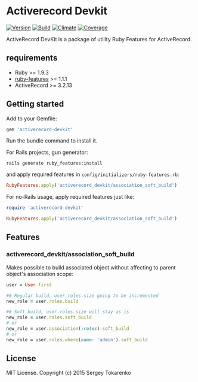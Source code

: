 Activerecord Devkit
===================
[![Version](https://badge.fury.io/rb/activerecord-devkit.svg)](http://badge.fury.io/rb/activerecord-devkit)
[![Build](https://travis-ci.org/stokarenko/activerecord-devkit.svg?branch=master)](https://travis-ci.org/stokarenko/activerecord-devkit)
[![Climate](https://codeclimate.com/github/stokarenko/activerecord-devkit/badges/gpa.svg)](https://codeclimate.com/github/stokarenko/activerecord-devkit)
[![Coverage](https://codeclimate.com/github/stokarenko/activerecord-devkit/badges/coverage.svg)](https://codeclimate.com/github/stokarenko/activerecord-devkit/coverage)

ActiveRecord DevKit is a package of utility Ruby Features for ActiveRecord.

## requirements
* Ruby >= 1.9.3
* [ruby-features](https://github.com/stokarenko/ruby-features) >= 1.1.1
* ActiveRecord >= 3.2.13

## Getting started
Add to your Gemfile:

```ruby
gem 'activerecord-devkit'
```

Run the bundle command to install it.

For Rails projects, gun generator:
```console
rails generate ruby_features:install
```

and apply required features in `config/initializers/ruby-features.rb`:
```ruby
RubyFeatures.apply('activerecord_devkit/association_soft_build')
```

For no-Rails usage, apply required features just like:
```ruby
require 'activerecord-devkit'

RubyFeatures.apply('activerecord_devkit/association_soft_build')
```

## Features
### activerecord_devkit/association_soft_build
Makes possible to build associated object without affecting to parent object's association scope:
```ruby
user = User.first

## Regular build, user.roles.size going to be incremented
new_role = user.roles.build

## Soft build, user.roles.size will stay as is
new_role = user.roles.soft_build
# or
new_role = user.association(:roles).soft_build
# or
new_role = user.roles.where(name: 'admin').soft_build
```

## License
MIT License. Copyright (c) 2015 Sergey Tokarenko
